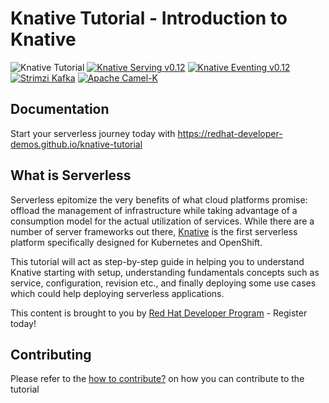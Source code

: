 # Knative Tutorial - Introduction to Knative
![Knative Tutorial](https://github.com/redhat-developer-demos/knative-tutorial/workflows/Knative%20Tutorial/badge.svg) [![Knative Serving v0.12](https://img.shields.io/badge/Knative%20Serving-v0.12-blue)](https://knative.dev/docs/serving/)
[![Knative Eventing v0.12](https://img.shields.io/badge/Knative%20Eventing-v0.12-blue)](https://knative.dev/docs/eventing/)
[![Strimzi Kafka](https://img.shields.io/badge/Strimzi%20Kafka-v0.16.2-blue)](https://strimzi.io)
[![Apache Camel-K](https://img.shields.io/badge/Apache%20Camel--K-v1.0.0--RC2-blue)](https://camel.apache.org/camel-k/latest/)

## Documentation

Start your serverless journey today with https://redhat-developer-demos.github.io/knative-tutorial

## What is Serverless

Serverless epitomize the very benefits of what cloud platforms promise: offload the management of infrastructure while taking advantage of a consumption model for the actual utilization of services. While there are a number of server frameworks out there, [Knative](https://knative.dev) is the first serverless platform specifically designed for Kubernetes and OpenShift.

This tutorial will act as step-by-step guide in helping you to understand Knative starting with setup, understanding fundamentals concepts such as service, configuration, revision etc., and finally deploying some use cases which could help deploying serverless applications.

This content is brought to you by [Red Hat Developer Program](http://developers.redhat.com) - Register today!

## Contributing

Please refer to the [how to contribute?](./CONTRIBUTING.md) on how you can contribute to the tutorial

